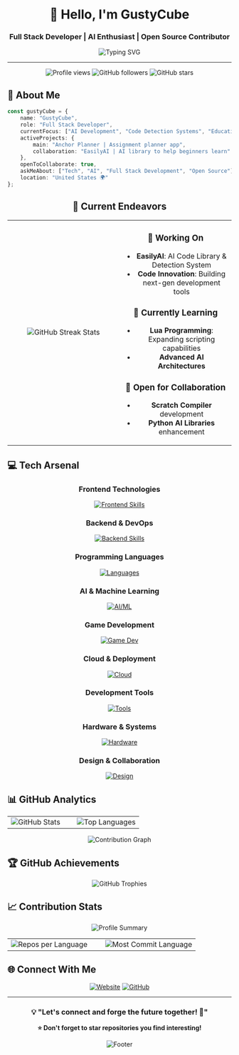 <div align="center">
  
# 👋 Hello, I'm GustyCube

### Full Stack Developer | AI Enthusiast | Open Source Contributor

<img src="https://readme-typing-svg.herokuapp.com?font=Fira+Code&pause=1000&color=00D4FF&center=true&vCenter=true&width=435&lines=Full+Stack+Developer;AI+%26+Machine+Learning+Enthusiast;Open+Source+Contributor;Always+Learning+New+Technologies;Absolute+Nerd;Fast-Learning+Problem+Solver;Builder+of+Nerdy+but+Useful+Tools;Open+Source+is+Oxygen;Full-Time+Developer%2C+Part-Time+Superhero;Inventor+of+Random+Late-Night+Projects;AI+%2B+Human+%3D+%F0%9F%92%A1;Exploring+Neural+Networks+%26+Nerd+Networks;Dreaming+in+TypeScript;Solving+Problems+One+Commit+at+a+Time;Your+friendly+neighborhood+coder;Why+are+you+still+reading+this%3F;Seriously%2C+find+something+to+do%21" alt="Typing SVG" />

---

<img src="https://komarev.com/ghpvc/?username=GustyCube&label=Profile%20Views&color=0e75b6&style=flat" alt="Profile views" />
<img src="https://img.shields.io/github/followers/GustyCube?label=Followers&style=social" alt="GitHub followers" />
<img src="https://img.shields.io/github/stars/GustyCube?label=Stars&style=social" alt="GitHub stars" />

</div>

## 🚀 About Me

```typescript
const gustyCube = {
    name: "GustyCube",
    role: "Full Stack Developer",
    currentFocus: ["AI Development", "Code Detection Systems", "Educational Tools"],
    activeProjects: {
        main: "Anchor Planner | Assignment planner app",
        collaboration: "EasilyAI | AI library to help beginners learn"
    },
    openToCollaborate: true,
    askMeAbout: ["Tech", "AI", "Full Stack Development", "Open Source"],
    location: "United States 🌍"
};
```

<div align="center">

## 🎯 Current Endeavors

<table>
<tr>
<td align="center" width="50%">
<img src="https://github-readme-streak-stats-eight.vercel.app/?user=GustyCube&theme=tokyonight&hide_border=true" alt="GitHub Streak Stats" />
</td>
<td align="center" width="50%">

### 🔭 Working On
- **EasilyAI**: AI Code Library & Detection System
- **Code Innovation**: Building next-gen development tools

### 🌱 Currently Learning
- **Lua Programming**: Expanding scripting capabilities
- **Advanced AI Architectures**

### 👯 Open for Collaboration
- **Scratch Compiler** development
- **Python AI Libraries** enhancement

</td>
</tr>
</table>

</div>

## 💻 Tech Arsenal

<div align="center">

### Frontend Technologies
[![Frontend Skills](https://skillicons.dev/icons?i=js,ts,html,css,svelte,react,bootstrap,tailwind,md,nextjs)](https://skillicons.dev)

### Backend & DevOps
[![Backend Skills](https://skillicons.dev/icons?i=py,nodejs,express,php,mysql,mongodb,docker,nginx,go,lua,prisma)](https://skillicons.dev)

### Programming Languages
[![Languages](https://skillicons.dev/icons?i=python,java,swift,bash,powershell)](https://skillicons.dev)

### AI & Machine Learning
[![AI/ML](https://skillicons.dev/icons?i=tensorflow,pytorch)](https://skillicons.dev)

### Game Development
[![Game Dev](https://skillicons.dev/icons?i=godot,unity,robloxstudio)](https://skillicons.dev)

### Cloud & Deployment
[![Cloud](https://skillicons.dev/icons?i=vercel,netlify,cloudflare,firebase,gcp)](https://skillicons.dev)

### Development Tools
[![Tools](https://skillicons.dev/icons?i=vscode,webstorm,idea,pycharm,postman,git,github,gitlab,yarn,npm,bun,maven,gradle,pnpm)](https://skillicons.dev)

### Hardware & Systems
[![Hardware](https://skillicons.dev/icons?i=arduino,raspberrypi,linux,ubuntu,windows,apple)](https://skillicons.dev)

### Design & Collaboration
[![Design](https://skillicons.dev/icons?i=figma,notion,discord,md)](https://skillicons.dev)

</div>

## 📊 GitHub Analytics

<div align="center">
<table>
<tr>
<td width="50%">
<img src="https://github-readme-stats.vercel.app/api?username=GustyCube&show_icons=true&theme=tokyonight&hide_border=true&count_private=true" alt="GitHub Stats" />
</td>
<td width="50%">
<img src="https://github-readme-stats.vercel.app/api/top-langs/?username=GustyCube&layout=compact&theme=tokyonight&hide_border=true&langs_count=8" alt="Top Languages" />
</td>
</tr>
</table>

<img src="https://github-readme-activity-graph.vercel.app/graph?username=GustyCube&theme=tokyo-night&hide_border=true&area=true" alt="Contribution Graph" />

</div>

## 🏆 GitHub Achievements

<div align="center">
<img src="https://github-profile-trophy.vercel.app/?username=GustyCube&theme=tokyonight&no-frame=true&no-bg=true&row=1&column=7" alt="GitHub Trophies" />
</div>

## 📈 Contribution Stats

<div align="center">
<img src="https://github-profile-summary-cards.vercel.app/api/cards/profile-details?username=GustyCube&theme=tokyonight" alt="Profile Summary" />
</div>

<div align="center">
<table>
<tr>
<td width="50%">
<img src="https://github-profile-summary-cards.vercel.app/api/cards/repos-per-language?username=GustyCube&theme=tokyonight" alt="Repos per Language" />
</td>
<td width="50%">
<img src="https://github-profile-summary-cards.vercel.app/api/cards/most-commit-language?username=GustyCube&theme=tokyonight" alt="Most Commit Language" />
</td>
</tr>
</table>
</div>

## 🌐 Connect With Me

<div align="center">

[![Website](https://img.shields.io/badge/Website-gustycube.com-blue?style=for-the-badge&logo=google-chrome&logoColor=white)](https://gustycube.com)
[![GitHub](https://img.shields.io/badge/GitHub-GustyCube-181717?style=for-the-badge&logo=github&logoColor=white)](https://github.com/GustyCube)

</div>

---

<div align="center">

### 💡 "Let's connect and forge the future together! 🚀"

**⭐ Don't forget to star repositories you find interesting!**

<img src="https://capsule-render.vercel.app/api?type=waving&color=gradient&height=100&section=footer" alt="Footer" />

</div>

